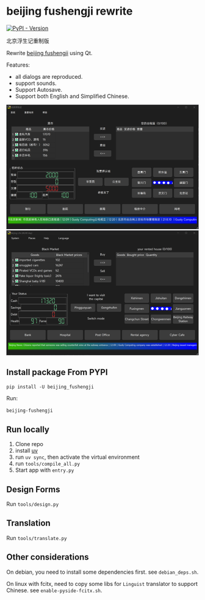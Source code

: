 # beijing fushengji rewrite


<a href="https://pypi.org/project/beijing_fushengji/">
    <img alt="PyPI - Version" src="https://img.shields.io/pypi/v/beijing_fushengji">
</a>

北京浮生记重制版

Rewrite [beijing fushengji][url] using Qt.

[url]: https://github.com/chrisguo/beijing_fushengji

Features:
 - all dialogs are reproduced.
 - support sounds.
 - Support Autosave.
 - Support both English and Simplified Chinese.


![main](https://github.com/soda92/beijing_fushengji_rewrite/raw/main/main.png)
![main_en](https://github.com/soda92/beijing_fushengji_rewrite/raw/main/main-en.png)

## Install package From PYPI

```
pip install -U beijing_fushengji
```

Run:

`beijing-fushengji`

## Run locally

1. Clone repo
1. install [uv](https://docs.astral.sh/uv/)
1. run `uv sync`, then activate the virtual environment
1. run `tools/compile_all.py`
1. Start app with `entry.py`

## Design Forms

Run `tools/design.py`

## Translation

Run `tools/translate.py`

## Other considerations

On debian, you need to install some dependencies first. see `debian_deps.sh`.

On linux with fcitx, need to copy some libs for `Linguist` translator to support Chinese. see `enable-pyside-fcitx.sh`.
